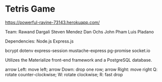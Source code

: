 # Tetris Game

https://powerful-ravine-73143.herokuapp.com/

Team:
Rawand Dargali
Steven Mendez
Dan Ochs
John Pham
Luis Pladano

Dependencies:
Node.js
Express.js

bcrypt
dotenv
express-session
mustache-express
pg-promise
socket.io

Utilizes the Materialize front-end framework and a PostgreSQL database. 

arrow Left: move left; arrow Down: drop one row; arrow Right: move right
Q: rotate counter-clockwise; W: rotate clockwise; R: fast drop
